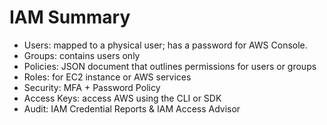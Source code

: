 # IAM Summary

- Users: mapped to a physical user; has a password for AWS Console.
- Groups: contains users only
- Policies: JSON document that outlines permissions for users or groups
- Roles: for EC2 instance or AWS services
- Security: MFA + Password Policy
- Access Keys: access AWS using the CLI or SDK
- Audit: IAM Credential Reports & IAM Access Advisor

